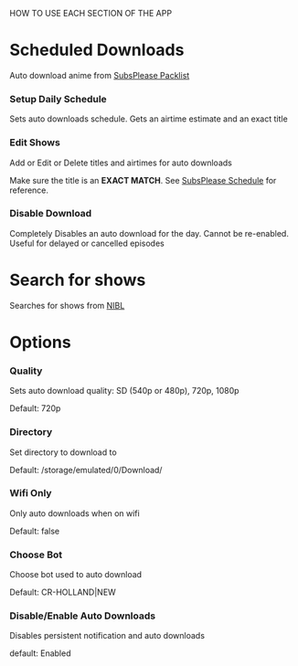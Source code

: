 HOW TO USE EACH SECTION OF THE APP

# Scheduled Downloads

Auto download anime from [SubsPlease Packlist](https://subsplease.org/xdcc)


### Setup Daily Schedule

Sets auto downloads schedule. Gets an airtime estimate and an exact title

### Edit Shows

Add or Edit or Delete titles and airtimes for auto downloads

Make sure the title is an **EXACT MATCH**. See [SubsPlease Schedule](https://subsplease.org/schedule) for reference.

### Disable Download

Completely Disables an auto download for the day. Cannot be re-enabled. Useful for delayed or cancelled episodes

# Search for shows

Searches for shows from [NIBL](https://nibl.co.uk)

# Options

### Quality

Sets auto download quality: SD (540p or 480p), 720p, 1080p

Default: 720p

### Directory

Set directory to download to

Default: /storage/emulated/0/Download/

### Wifi Only

Only auto downloads when on wifi

Default: false

### Choose Bot

Choose bot used to auto download

Default: CR-HOLLAND|NEW

### Disable/Enable Auto Downloads

Disables persistent notification and auto downloads

default: Enabled
